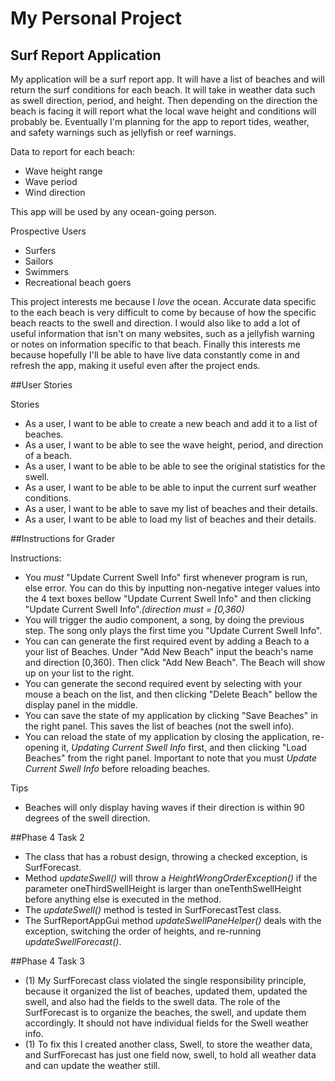 # My Personal Project

## Surf Report Application


My application will be a surf report app. It will have a list of beaches and will return the surf conditions for each beach.
It will take in weather data such as swell direction, period, and height. Then depending on the direction the beach is facing it will report
what the local wave height and conditions will probably be. Eventually I'm planning for the app to report tides, weather, and
safety warnings such as jellyfish or reef warnings.    

Data to report for each beach:
- Wave height range
- Wave period
- Wind direction

This app will be used by any ocean-going person.

Prospective Users
- Surfers
- Sailors
- Swimmers
- Recreational beach goers

This project interests me because I *love* the ocean. Accurate data specific to the each beach is very difficult to come by
because of how the specific beach reacts to the swell and direction. I would also like to add a lot of useful information
that isn't on many websites, such as a jellyfish warning or notes on information specific to that beach. Finally this interests
me because hopefully I'll be able to have live data constantly come in and refresh the app, making it useful even after the project
ends.  



##User Stories

Stories
- As a user, I want to be able to create a new beach and add it to a list of beaches.
- As a user, I want to be able to see the wave height, period, and direction of a beach.
- As a user, I want to be able to be able to see the original statistics for the swell.
- As a user, I want to be able to be able to input the current surf weather conditions.
- As a user, I want to be able to save my list of beaches and their details.
- As a user, I want to be able to load my list of beaches and their details.

##Instructions for Grader

Instructions:
- You *must* "Update Current Swell Info" first whenever program is run, else error.
You can do this by inputting non-negative integer values into the 4 text boxes bellow "Update Current Swell Info"
 and then clicking "Update Current Swell Info".*(direction must = [0,360)*
- You will trigger the audio component, a song, by doing the previous step. The song only plays
the first time you "Update Current Swell Info".
- You can can generate the first required event by adding a Beach to a your list of Beaches.
 Under "Add New Beach" input the beach's name and direction [0,360). Then click "Add New Beach".
  The Beach will show up on your list to the right.
- You can generate the second required event by selecting with your mouse a beach on the list, and then 
clicking "Delete Beach" bellow the display panel in the middle.
- You can save the state of my application by clicking "Save Beaches" in the right panel. This
saves the list of beaches (not the swell info). 
- You can reload the state of my application by closing the application, re-opening it,
*Updating Current Swell Info*  first, and then clicking "Load Beaches" from the right panel.
Important to note that you must *Update Current Swell Info* before reloading beaches.  

Tips
- Beaches will only display having waves if their direction is within 90 degrees of the swell direction.


##Phase 4 Task 2

- The class that has a robust design, throwing a checked exception, is SurfForecast.
- Method *updateSwell()* will throw a *HeightWrongOrderException()* if the parameter oneThirdSwellHeight
is larger than oneTenthSwellHeight before anything else is executed in the method.
- The *updateSwell()* method is tested in SurfForecastTest class.
- The SurfReportAppGui method *updateSwellPaneHelper()* deals with the exception,
switching the order of heights, and re-running *updateSwellForecast()*. 

##Phase 4 Task 3
- (1) My SurfForecast class violated the single responsibility principle, because it organized
the list of beaches, updated them, updated the swell, and also had the fields to the swell data. The role
of the SurfForecast is to organize the beaches, the swell, and update them accordingly. It should not
have individual fields for the Swell weather info.
- (1) To fix this I created another class, Swell, to store the weather data, and 
SurfForecast has just one field now, swell, to hold all weather data and can update the weather still.
